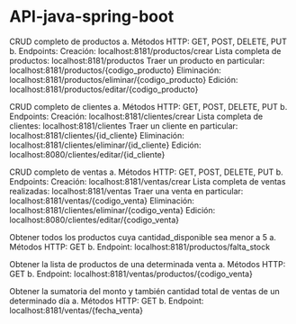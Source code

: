 # API-java-spring-boot

CRUD completo de productos
a. Métodos HTTP: GET, POST, DELETE, PUT
b. Endpoints:
Creación: localhost:8181/productos/crear
Lista completa de productos: localhost:8181/productos
Traer un producto en particular: localhost:8181/productos/{codigo_producto}
Eliminación: localhost:8181/productos/eliminar/{codigo_producto}
Edición: localhost:8181/productos/editar/{codigo_producto}

CRUD completo de clientes
a. Métodos HTTP: GET, POST, DELETE, PUT
b. Endpoints:
Creación: localhost:8181/clientes/crear
Lista completa de clientes: localhost:8181/clientes
Traer un cliente en particular: localhost:8181/clientes/{id_cliente}
Eliminación: localhost:8181/clientes/eliminar/{id_cliente}
Edición: localhost:8080/clientes/editar/{id_cliente}

CRUD completo de ventas
a. Métodos HTTP: GET, POST, DELETE, PUT
b. Endpoints:
Creación: localhost:8181/ventas/crear
Lista completa de ventas realizadas: localhost:8181/ventas
Traer una venta en particular: localhost:8181/ventas/{codigo_venta}
Eliminación: localhost:8181/clientes/eliminar/{codigo_venta}
Edición: localhost:8080/clientes/editar/{codigo_venta}

Obtener todos los productos cuya cantidad_disponible sea menor a 5
a. Métodos HTTP: GET
b. Endpoint:
localhost:8181/productos/falta_stock

Obtener la lista de productos de una determinada venta
a. Métodos HTTP: GET
b. Endpoint:
localhost:8181/ventas/productos/{codigo_venta}

Obtener la sumatoria del monto y también cantidad total de ventas de un determinado
día
a. Métodos HTTP: GET
b. Endpoint:
localhost:8181/ventas/{fecha_venta}
